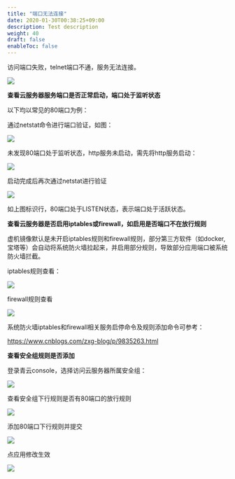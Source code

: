 ```yaml
---
title: "端口无法连接"
date: 2020-01-30T00:38:25+09:00
description: Test description
weight: 40
draft: false
enableToc: false
---
```


访问端口失败，telnet端口不通，服务无法连接。

![](/compute/vm/_images/telnet.png)



**查看云服务器服务端口是否正常启动，端口处于监听状态**

以下均以常见的80端口为例：

通过netstat命令进行端口验证，如图：

![](/compute/vm/_images/netstat80no.png)

未发现80端口处于监听状态，http服务未启动，需先将http服务启动：

![](/compute/vm/_images/starthttpd.png)

启动完成后再次通过netstat进行验证

![](/compute/vm/_images/netstat80yes.png)

如上图标识行，80端口处于LISTEN状态，表示端口处于活跃状态。



**查看云服务器是否启用iptables或firewall，如启用是否端口不在放行规则**

虚机镜像默认是未开启iptables规则和firewall规则，部分第三方软件（如docker,宝塔等）会自动将系统防火墙拉起来，并启用部分规则，导致部分应用端口被系统防火墙拦截。

iptables规则查看：

![](/compute/vm/_images/iptables.png)

firewall规则查看

![](/compute/vm/_images/firewall.png)



系统防火墙iptables和firewall相关服务启停命令及规则添加命令可参考：

https://www.cnblogs.com/zxg-blog/p/9835263.html



**查看安全组规则是否添加**

登录青云console，选择访问云服务器所属安全组：

![](/compute/vm/_images/anquanzu.png)

查看安全组下行规则是否有80端口的放行规则

![](/compute/vm/_images/showanquanzu.png)

添加80端口下行规则并提交



![](/compute/vm/_images/add80.png)

点应用修改生效

![](/compute/vm/_images/applay.png)